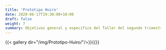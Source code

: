 ```yaml
---
title: 'Prototipo Huiro'
date: 2020-06-17T19:30:08+10:00
draft: false
weight: 7
summary: Objetivos general y específico del Taller del segundo trimestre de 2020.
---
```


{{< gallery dir="/img/Prototipo-Huiro/"/>}}{{<load-photoswipe>}}